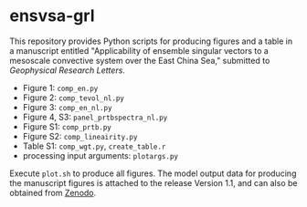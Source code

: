 # ensvsa-grl
This repository provides Python scripts for producing figures and a table in a manuscript entitled "Applicability of ensemble singular vectors to a mesoscale convective system over the East China Sea," submitted to *Geophysical Research Letters*. 

- Figure 1: `comp_en.py`
- Figure 2: `comp_tevol_nl.py`
- Figure 3: `comp_en_nl.py`
- Figure 4, S3: `panel_prtbspectra_nl.py`
- Figure S1: `comp_prtb.py`
- Figure S2: `comp_lineairity.py`
- Table S1: `comp_wgt.py`, `create_table.r`
- processing input arguments: `plotargs.py`

Execute `plot.sh` to produce all figures. 
The model output data for producing the manuscript figures is attached to the release Version 1.1, and can also be obtained from [Zenodo](https://doi.org/10.5281/zenodo.14560175).
